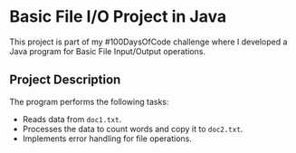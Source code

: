 # Basic File I/O Project in Java

This project is part of my #100DaysOfCode challenge where I developed a Java program for Basic File Input/Output operations.

## Project Description

The program performs the following tasks:
- Reads data from `doc1.txt`.
- Processes the data to count words and copy it to `doc2.txt`.
- Implements error handling for file operations.

